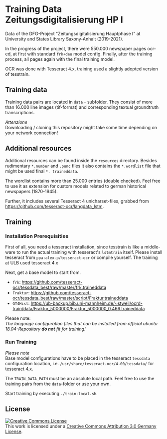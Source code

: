 # Training Data Zeitungsdigitalisierung HP I

Data of the DFG-Project "Zeitungsdigitalisierung Hauptphase I" at University and States Library Saxony-Anhalt (2019-2021).

In the progress of the project, there were 550.000 newspaper pages ocr-ed, at first with standard `frk+deu` model config. Finally, after the training process, all pages again with the final training model.

OCR was done with Tesseract 4.x, training used a slightly adopted version of tesstrain.

## Training data

Training data pairs are located in `data` - subfolder. They  consist of more than 16.000 line images (tif-format) and corresponding textual groundtruth transcriptions.

*Attenzione*  
Downloading / cloning this repository might take some time depending on your network connection!

## Additional resources

Additional resources can be found inside the `resources` directory. Besides rudimentary `*.number` and `.punc` files it also contains the `*.wordlist` file that might be used final `*. traineddata`.

The wordlist contains more than 25.000 entries (double checked). Feel free to use it as extension for custom models related to german historical newspapers (1870-1945).

Further, it includes several Tesseract 4 unicharset-files, grabbed from <https://github.com/tesseract-ocr/langdata_lstm>.

## Training

### Installation Prerequisities

First of all, you need a tesseract installation, since tesstrain is like a middle-ware to run the actual training with tesseract's `lstmtrain` itself. Please install tesseract from `ppa:alex-p/tesseract-ocr` or compile yourself. The training at ULB used tesseract 4.x

Next, get a base model to start from.

* `frk`: <https://github.com/tesseract-ocr/tessdata_best/raw/master/frk.traineddata>
* `Fraktur`: <https://github.com/tesseract-ocr/tessdata_best/raw/master/script/Fraktur.traineddata>
* `GT4Hist`: <https://ub-backup.bib.uni-mannheim.de/~stweil/ocrd-train/data/Fraktur_5000000/Fraktur_5000000_0.466.traineddata>

Please note:  
_The language configuration files that can be installed from official ubuntu 18.04-Repository **do not** fit for training!_

### Run Training

*Please note*  
Base model configurations have to be placed in the tesseract `tessdata` configuration location, i.e. `/usr/share/tesseract-ocr/4.00/tessdata/` for tesseract 4.x.

The `TRAIN_DATA_PATH` must be an absolute local path. Feel free to use the training pairs from the `data`-folder or use your own.

Start training by executing `./train-local.sh`.

## License

<a rel="license" href="http://creativecommons.org/licenses/by/3.0/de/"><img alt="Creative Commons License" style="border-width:0" src="https://i.creativecommons.org/l/by/3.0/de/88x31.png" /></a><br />This work is licensed under a <a rel="license" href="http://creativecommons.org/licenses/by/3.0/de/">Creative Commons Attribution 3.0 Germany License</a>.
